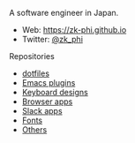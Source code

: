 A software engineer in Japan.

- Web: https://zk-phi.github.io
- Twitter: [@zk_phi](https://twitter.com/zk_phi)

Repositories

- [dotfiles](https://github.com/zk-phi/dotfiles)
- [Emacs plugins](https://github.com/zk-phi?tab=repositories&q=topic:emacs)
- [Keyboard designs](https://github.com/zk-phi?tab=repositories&q=topic:keyboard)
- [Browser apps](https://github.com/zk-phi?tab=repositories&q=topic:web)
- [Slack apps](https://github.com/zk-phi?tab=repositories&q=topic:slack)
- [Fonts](https://github.com/zk-phi?tab=repositories&q=topic:font)
- [Others](https://github.com/zk-phi?tab=repositories&q=NOT+topic:emacs+NOT+topic:keyboard+NOT+topic:web+NOT+topic:slack+NOT+topic:font)
